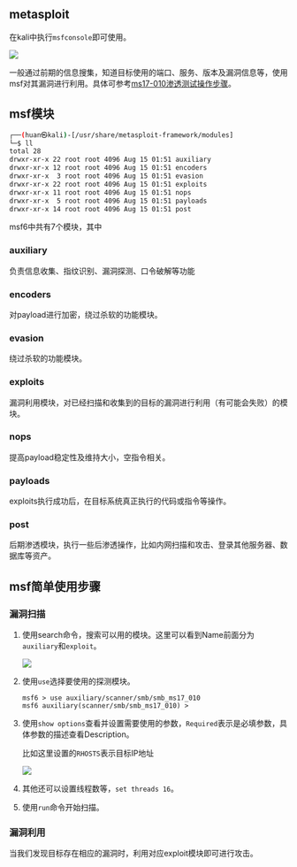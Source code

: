 ## metasploit

在kali中执行`msfconsole`即可使用。

![](https://borinboy.oss-cn-shanghai.aliyuncs.com/huan20210815145555.png)

一般通过前期的信息搜集，知道目标使用的端口、服务、版本及漏洞信息等，使用msf对其漏洞进行利用。具体可参考[ms17-010渗透测试操作步骤](https://www.cnblogs.com/liuhuan086/p/13068752.html)。



## msf模块

```bash
┌──(huan㉿kali)-[/usr/share/metasploit-framework/modules]
└─$ ll
total 28
drwxr-xr-x 22 root root 4096 Aug 15 01:51 auxiliary
drwxr-xr-x 12 root root 4096 Aug 15 01:51 encoders
drwxr-xr-x  3 root root 4096 Aug 15 01:51 evasion
drwxr-xr-x 22 root root 4096 Aug 15 01:51 exploits
drwxr-xr-x 11 root root 4096 Aug 15 01:51 nops
drwxr-xr-x  5 root root 4096 Aug 15 01:51 payloads
drwxr-xr-x 14 root root 4096 Aug 15 01:51 post
```

msf6中共有7个模块，其中

### auxiliary

负责信息收集、指纹识别、漏洞探测、口令破解等功能

### encoders

对payload进行加密，绕过杀软的功能模块。

### evasion

绕过杀软的功能模块。

### exploits

漏洞利用模块，对已经扫描和收集到的目标的漏洞进行利用（有可能会失败）的模块。

### nops

提高payload稳定性及维持大小，空指令相关。

### payloads

exploits执行成功后，在目标系统真正执行的代码或指令等操作。

### post

后期渗透模块，执行一些后渗透操作，比如内网扫描和攻击、登录其他服务器、数据库等资产。

## msf简单使用步骤

### 漏洞扫描

1. 使用search命令，搜索可以用的模块。这里可以看到Name前面分为`auxiliary`和`exploit`。

   ![](https://borinboy.oss-cn-shanghai.aliyuncs.com/huan20210815150226.png)

2. 使用`use`选择要使用的探测模块。

   ```
   msf6 > use auxiliary/scanner/smb/smb_ms17_010
   msf6 auxiliary(scanner/smb/smb_ms17_010) >
   ```

3. 使用`show options`查看并设置需要使用的参数，`Required`表示是必填参数，具体参数的描述查看Description。

   比如这里设置的`RHOSTS`表示目标IP地址

   ![](https://borinboy.oss-cn-shanghai.aliyuncs.com/huan20210815150622.png)

4. 其他还可以设置线程数等，`set threads 16`。

5. 使用`run`命令开始扫描。



### 漏洞利用

当我们发现目标存在相应的漏洞时，利用对应exploit模块即可进行攻击。

